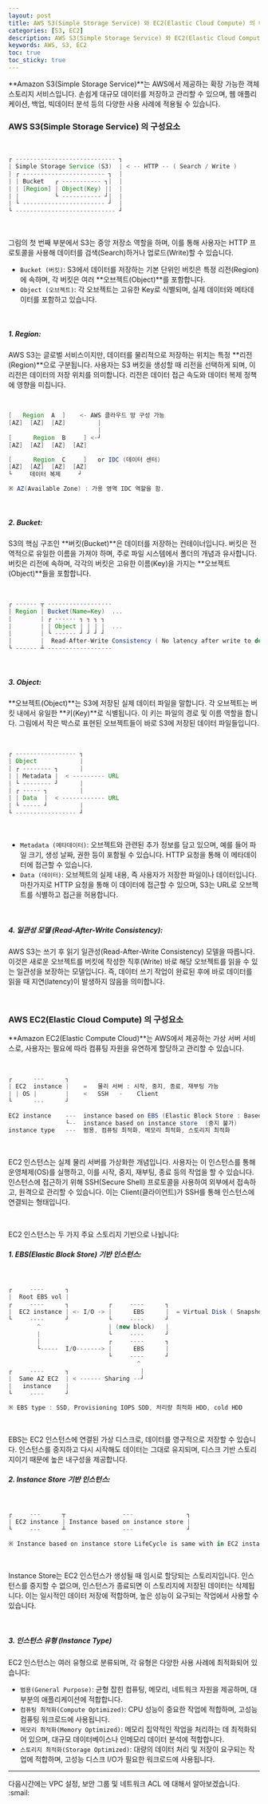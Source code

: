 ```yaml
---
layout: post
title: AWS S3(Simple Storage Service) 와 EC2(Elastic Cloud Compute) 의 이해(1)
categories: [S3, EC2]
description: AWS S3(Simple Storage Service) 와 EC2(Elastic Cloud Compute) 를 설명합니다.
keywords: AWS, S3, EC2
toc: true
toc_sticky: true
---
```


**Amazon S3(Simple Storage Service)**는 AWS에서 제공하는 확장 가능한 객체 스토리지 서비스입니다. 손쉽게 대규모 데이터를 저장하고 관리할 수 있으며, 웹 애플리케이션, 백업, 빅데이터 분석 등의 다양한 사용 사례에 적용될 수 있습니다.


### AWS S3(Simple Storage Service) 의 구성요소

<br>

```groovy
┌ ---------------------------- ┐
| Simple Storage Service (S3)  | < -- HTTP -- ( Search / Write )
| ┌ ----------------------- ┐  |
| | Bucket   ┌ ----------- ┐|  |
| | [Region] | Object(Key) ||  |
| |          └ ----------- ┘|  |
| └ ----------------------- ┘  |
└ ---------------------------- ┘
```

<br>

그림의 첫 번째 부분에서 S3는 중앙 저장소 역할을 하며, 이를 통해 사용자는 HTTP 프로토콜을 사용해 데이터를 검색(Search)하거나 업로드(Write)할 수 있습니다.

* `Bucket (버킷)`: S3에서 데이터를 저장하는 기본 단위인 버킷은 특정 리전(Region)에 속하며, 각 버킷은 여러 **오브젝트(Object)**를 포함합니다.
* `Object (오브젝트)`: 각 오브젝트는 고유한 Key로 식별되며, 실제 데이터와 메타데이터를 포함하고 있습니다.

<br>

##### 1. Region:

AWS S3는 글로벌 서비스이지만, 데이터를 물리적으로 저장하는 위치는 특정 **리전(Region)**으로 구분됩니다. 사용자는 S3 버킷을 생성할 때 리전을 선택하게 되며, 이 리전은 데이터의 저장 위치를 의미합니다. 리전은 데이터 접근 속도와 데이터 복제 정책에 영향을 미칩니다.

<br>

```groovy
[   Region  A  ]    <- AWS 클라우드 망 구성 가능
[AZ]  [AZ]  [AZ]         |
                         |
[      Region  B     ] <-┘
[AZ]  [AZ]  [AZ]  [AZ]

[      Region  C     ]   or IDC (데이터 센터)
[AZ]  [AZ]  [AZ]  [AZ]
└     데이터 복제     ┘

※ AZ(Available Zone) : 가용 영역 IDC 역할을 함.
```

<br>

##### 2. Bucket:

S3의 핵심 구조인 **버킷(Bucket)**은 데이터를 저장하는 컨테이너입니다. 버킷은 전역적으로 유일한 이름을 가져야 하며, 주로 파일 시스템에서 폴더의 개념과 유사합니다. 버킷은 리전에 속하며, 각각의 버킷은 고유한 이름(Key)을 가지는 **오브젝트(Object)**들을 포함합니다.

<br>

```groovy
┌ ------ ┬ ------------------
| Region | Bucket(Name=Key)  ... 
|        | ┌ ------ ┐ ┐ ┐ ┐
|        | | Object | | | |  ...
|        | └ ------ ┘ ┘ ┘ ┘
|        |  Read-After-Write Consistency ( No latency after write to do reading )
└ ------ ┴ ------------------
```

<br>

##### 3. Object:

**오브젝트(Object)**는 S3에 저장된 실제 데이터 파일을 말합니다. 각 오브젝트는 버킷 내에서 유일한 **키(Key)**로 식별됩니다. 이 키는 파일의 경로 및 이름 역할을 합니다. 그림에서 작은 박스로 표현된 오브젝트들이 바로 S3에 저장된 데이터 파일들입니다.

<br>

```groovy
┌ ----------------- ┐
| Object            |
| ┌ -------- ┐      |
| | Metadata |  < --------- URL
| └ -------- ┘      |
| ┌ ----- ┐         |
| | Data  |  < ------------ URL
| └ ----- ┘         |
└ ----------------- ┘
```

<br>

* `Metadata (메타데이터)`: 오브젝트와 관련된 추가 정보를 담고 있으며, 예를 들어 파일 크기, 생성 날짜, 권한 등이 포함될 수 있습니다. HTTP 요청을 통해 이 메타데이터에 접근할 수 있습니다.
* `Data (데이터)`: 오브젝트의 실제 내용, 즉 사용자가 저장한 파일이나 데이터입니다. 마찬가지로 HTTP 요청을 통해 이 데이터에 접근할 수 있으며, S3는 URL로 오브젝트를 식별하고 접근을 허용합니다.

<br>

##### 4. 일관성 모델 (Read-After-Write Consistency):

AWS S3는 쓰기 후 읽기 일관성(Read-After-Write Consistency) 모델을 따릅니다. 이것은 새로운 오브젝트를 버킷에 작성한 직후(Write) 바로 해당 오브젝트를 읽을 수 있는 일관성을 보장하는 모델입니다. 즉, 데이터 쓰기 작업이 완료된 후에 바로 데이터를 읽을 때 지연(latency)이 발생하지 않음을 의미합니다.


<br>

### AWS EC2(Elastic Cloud Compute) 의 구성요소


**Amazon EC2(Elastic Compute Cloud)**는 AWS에서 제공하는 가상 서버 서비스로, 사용자는 필요에 따라 컴퓨팅 자원을 유연하게 할당하고 관리할 수 있습니다. 

<br>

```groovy
┌      ---      ┐ 
| EC2  instance |    =   물리 서버 : 시작, 중지, 종료, 재부팅 가능
| | OS |        |    <   SSH   -    Client
└      ---      ┘

EC2 instance    ---  instance based on EBS (Elastic Block Store : Based on disk) 
                └--  instance based on instance store  (중지 불가)
instance type   ---  범용, 컴퓨팅 최적화, 메모리 최적화, 스토리지 최적화
```

<br>


EC2 인스턴스는 실제 물리 서버를 가상화한 개념입니다. 사용자는 이 인스턴스를 통해 운영체제(OS)를 실행하고, 이를 시작, 중지, 재부팅, 종료 등의 작업을 할 수 있습니다.
인스턴스에 접근하기 위해 SSH(Secure Shell) 프로토콜을 사용하여 외부에서 접속하고, 원격으로 관리할 수 있습니다. 이는 Client(클라이언트)가 SSH를 통해 인스턴스에 연결되는 형태입니다.

<br>


EC2 인스턴스는 두 가지 주요 스토리지 기반으로 나뉩니다:

##### 1. EBS(Elastic Block Store) 기반 인스턴스:

<br>

```groovy
┌     ----      ┐
|  Root EBS vol |
┌     ----      ┐           ┌     ----      ┐
|  EC2 instance | <- I/O -> |      EBS      |  = Virtual Disk ( Snapshot, Restore )
└     ----      ┘           └     ----      ┘
        ^                   | (new block)   |
        |                   └     ----      ┘
        |                   ┌     ----      ┐
        └-----  I/O-------> |      EBS      | 
                            └     ----      ┘
                                    ^
┌     ----      ┐                    |
|  Same AZ EC2  | < ------ Sharing --┘
|   instance    |
└     ----      ┘

※ EBS type : SSD, Provisioning IOPS SDD, 처리량 최적화 HDD, cold HDD
```

<br>

EBS는 EC2 인스턴스에 연결된 가상 디스크로, 데이터를 영구적으로 저장할 수 있습니다. 인스턴스를 중지하고 다시 시작해도 데이터는 그대로 유지되며, 디스크 기반 스토리지이기 때문에 높은 내구성을 제공합니다.

##### 2. Instance Store 기반 인스턴스:

<br>

```groovy
┌     ---      ┬                ---               ┐
| EC2 instance | Instance based on instance store |
└     ---      ┴                ---               ┘

※ Instance based on instance store LifeCycle is same with in EC2 instance
```

<br>

Instance Store는 EC2 인스턴스가 생성될 때 임시로 할당되는 스토리지입니다. 인스턴스를 중지할 수 없으며, 인스턴스가 종료되면 이 스토리지에 저장된 데이터는 삭제됩니다. 이는 일시적인 데이터 저장에 적합하며, 높은 성능이 요구되는 작업에서 사용할 수 있습니다.

<br>

##### 3. 인스턴스 유형 (Instance Type)

EC2 인스턴스는 여러 유형으로 분류되며, 각 유형은 다양한 사용 사례에 최적화되어 있습니다:

* `범용(General Purpose)`: 균형 잡힌 컴퓨팅, 메모리, 네트워크 자원을 제공하며, 대부분의 애플리케이션에 적합합니다.
* `컴퓨팅 최적화(Compute Optimized)`: CPU 성능이 중요한 작업에 적합하며, 고성능 컴퓨팅 워크로드에 사용됩니다.
* `메모리 최적화(Memory Optimized)`: 메모리 집약적인 작업을 처리하는 데 최적화되어 있으며, 대규모 데이터베이스나 인메모리 데이터 분석에 적합합니다.
* `스토리지 최적화(Storage Optimized)`: 대량의 데이터 처리 및 저장이 요구되는 작업에 적합하며, 고성능 디스크 I/O가 필요한 워크로드에 사용됩니다.


---

다음시간에는 VPC 설정, 보안 그룹 및 네트워크 ACL 에 대해서 알아보겠습니다. :smail: